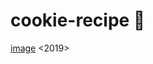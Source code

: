 # cookie-recipe :pig:
[image](https://media.istockphoto.com/photos/zilch-a-dice-game-played-with-5-or-6-die-picture-id640930946?k=6&m=640930946&s=612x612&w=0&h=p7Za5lYg7y9_jKKQ1St5Y6qaseEsPRSnDjB6XwQn13E=)
<2019>
